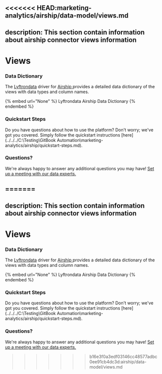 <<<<<<< HEAD:marketing-analytics/airship/data-model/views.md
---
description: This section contain information about airship connector views information
---

# Views

### Data Dictionary

The [Lyftrondata](https://www.lyftrondata.com/) driver for [Airship](https://www.lyftrondata.com/integration/marketing-analytics/airship//)[ ](https://www.lyftrondata.com/integration/airship/)provides a detailed data dictionary of the views with data types and column names.

{% embed url="None" %}
Lyftrondata Airship Data Dictionary
{% endembed %}

### Quickstart Steps

Do you have questions about how to use the platform? Don't worry; we've got you covered. Simply follow the quickstart instructions [here](../../../C:\Testing\GitBook Automation\marketing-analytics/airship/quickstart-steps.md).

### Questions? <a href="#questions" id="questions"></a>

We're always happy to answer any additional questions you may have! [Set up a meeting with our data experts.](https://www.lyftrondata.com/book-a-meeting/)


=======
---
description: This section contain information about airship connector views information
---

# Views

### Data Dictionary

The [Lyftrondata](https://www.lyftrondata.com/) driver for [Airship](https://www.lyftrondata.com/integration/marketing-analytics/airship//)[ ](https://www.lyftrondata.com/integration/airship/)provides a detailed data dictionary of the views with data types and column names.

{% embed url="None" %}
Lyftrondata Airship Data Dictionary
{% endembed %}

### Quickstart Steps

Do you have questions about how to use the platform? Don't worry; we've got you covered. Simply follow the quickstart instructions [here](../../../C:\Testing\GitBook Automation\marketing-analytics/airship/quickstart-steps.md).

### Questions? <a href="#questions" id="questions"></a>

We're always happy to answer any additional questions you may have! [Set up a meeting with our data experts.](https://www.lyftrondata.com/book-a-meeting/)


>>>>>>> b16e3f0a3edf03146cc48577adbc0ee91cb4dc3d:airship/data-model/views.md
